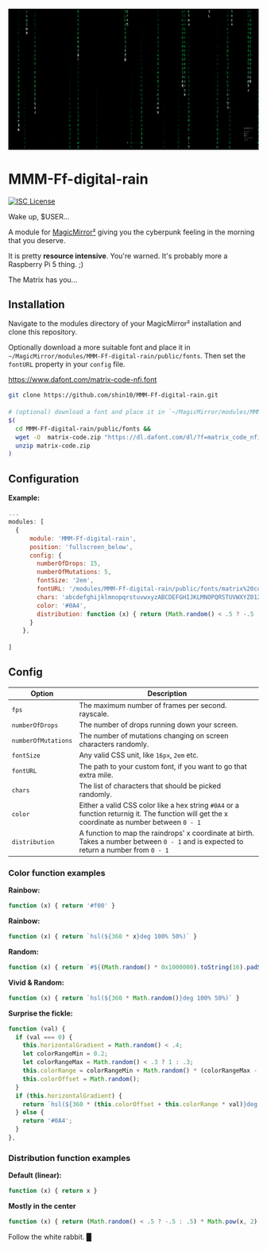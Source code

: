 ![letters raining on the screen](screenshot.png)

# MMM-Ff-digital-rain

[![ISC License](https://img.shields.io/badge/license-ISC-blue.svg)](https://choosealicense.com/licenses/isc)

Wake up, $USER...

A module for [MagicMirror²](https://github.com/MichMich/MagicMirror) giving you the cyberpunk feeling in the morning that you deserve.

It is pretty **resource intensive**. You're warned. It's probably more a Raspberry Pi 5 thing. ;)

The Matrix has you...

## Installation

Navigate to the modules directory of your MagicMirror² installation and clone this repository.

Optionally download a more suitable font and place it in `~/MagicMirror/modules/MMM-Ff-digital-rain/public/fonts`. Then set the `fontURL` property in your `config` file.

https://www.dafont.com/matrix-code-nfi.font

```sh
git clone https://github.com/shin10/MMM-Ff-digital-rain.git

# (optional) download a font and place it in `~/MagicMirror/modules/MMM-Ff-digital-rain/public/fonts`
$(
  cd MMM-Ff-digital-rain/public/fonts &&
  wget -O  matrix-code.zip "https://dl.dafont.com/dl/?f=matrix_code_nfi" &&
  unzip matrix-code.zip
)
```

## Configuration

**Example:**

```js
...
modules: [
  {
      module: 'MMM-Ff-digital-rain',
      position: 'fullscreen_below',
      config: {
        numberOfDrops: 15,
        numberOfMutations: 5,
        fontSize: '2em',
        fontURL: '/modules/MMM-Ff-digital-rain/public/fonts/matrix%20code%20nfi.ttf',
        chars: 'abcdefghijklmnopqrstuvwxyzABCDEFGHIJKLMNOPQRSTUVWXYZ0123456789$+-*/=%"\'#&_(),.;:?!\|{}<>[]^~',
        color: '#0A4',
        distribution: function (x) { return (Math.random() < .5 ? -.5 : .5) * Math.pow(x, 2) + .5 },
      }
    },

]

```

## Config

| **Option**          | **Description**                                                                                                                               |
| ------------------- | --------------------------------------------------------------------------------------------------------------------------------------------- |
| `fps`               | The maximum number of frames per second. rayscale.                                                                                            |
| `numberOfDrops`     | The number of drops running down your screen.                                                                                                 |
| `numberOfMutations` | The number of mutations changing on screen characters randomly.                                                                               |
| `fontSize`          | Any valid CSS unit, like `16px`, `2em` etc.                                                                                                   |
| `fontURL`           | The path to your custom font, if you want to go that extra mile.                                                                              |
| `chars`             | The list of characters that should be picked randomly.                                                                                        |
| `color`             | Either a valid CSS color like a hex string `#0A4` or a function returnig it. The function will get the x coordinate as number between `0 - 1` |
| `distribution`      | A function to map the raindrops' x coordinate at birth. Takes a number between `0 - 1` and is expected to return a number from `0 - 1`        |

### Color function examples

**Rainbow:**

```js
function (x) { return '#f00' }
```

**Rainbow:**

```js
function (x) { return `hsl(${360 * x}deg 100% 50%)` }
```

**Random:**

```js
function (x) { return `#${(Math.random() * 0x1000000).toString(16).padStart(6, '0')}` }
```

**Vivid & Random:**

```js
function (x) { return `hsl(${360 * Math.random()}deg 100% 50%)` }
```

**Surprise the fickle:**

```js
function (val) {
  if (val === 0) {
    this.horizontalGradient = Math.random() < .4;
    let colorRangeMin = 0.2;
    let colorRangeMax = Math.random() < .3 ? 1 : .3;
    this.colorRange = colorRangeMin + Math.random() * (colorRangeMax - colorRangeMin);
    this.colorOffset = Math.random();
  }
  if (this.horizontalGradient) {
    return `hsl(${360 * (this.colorOffset + this.colorRange * val)}deg 100% 50%)`;
  } else {
    return '#0A4';
  }
},
```

### Distribution function examples

**Default (linear):**

```js
function (x) { return x }
```

**Mostly in the center**

```js
function (x) { return (Math.random() < .5 ? -.5 : .5) * Math.pow(x, 2) + .5 }
```

Follow the white rabbit. [&block;](https://www.youtube.com/watch?v=lL3i3gfiQiY)
